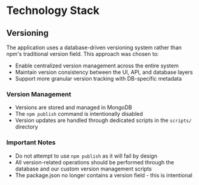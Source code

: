 # Technology Stack

## Versioning
The application uses a database-driven versioning system rather than npm's traditional version field. This approach was chosen to:
- Enable centralized version management across the entire system
- Maintain version consistency between the UI, API, and database layers
- Support more granular version tracking with DB-specific metadata

### Version Management
- Versions are stored and managed in MongoDB
- The `npm publish` command is intentionally disabled
- Version updates are handled through dedicated scripts in the `scripts/` directory

### Important Notes
- Do not attempt to use `npm publish` as it will fail by design
- All version-related operations should be performed through the database and our custom version management scripts
- The package.json no longer contains a version field - this is intentional
